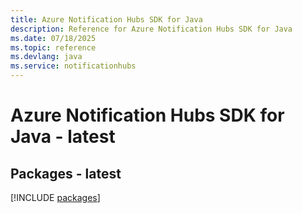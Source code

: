 ```yaml
---
title: Azure Notification Hubs SDK for Java
description: Reference for Azure Notification Hubs SDK for Java
ms.date: 07/18/2025
ms.topic: reference
ms.devlang: java
ms.service: notificationhubs
---
```

# Azure Notification Hubs SDK for Java - latest
## Packages - latest
[!INCLUDE [packages](notification-hubs-index.md)]